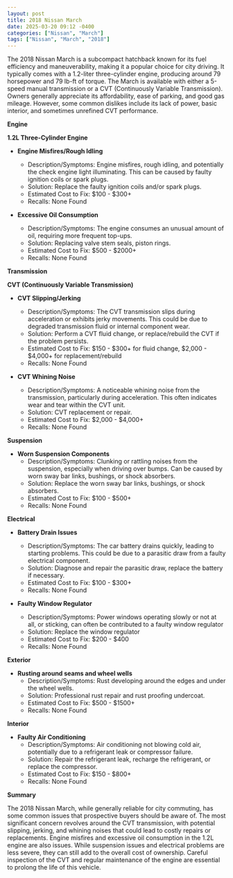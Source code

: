 ```yaml
---
layout: post
title: 2018 Nissan March
date: 2025-03-20 09:12 -0400
categories: ["Nissan", "March"]
tags: ["Nissan", "March", "2018"]
---
```

The 2018 Nissan March is a subcompact hatchback known for its fuel efficiency and maneuverability, making it a popular choice for city driving. It typically comes with a 1.2-liter three-cylinder engine, producing around 79 horsepower and 79 lb-ft of torque. The March is available with either a 5-speed manual transmission or a CVT (Continuously Variable Transmission). Owners generally appreciate its affordability, ease of parking, and good gas mileage. However, some common dislikes include its lack of power, basic interior, and sometimes unrefined CVT performance.

**Engine**

**1.2L Three-Cylinder Engine**

*   **Engine Misfires/Rough Idling**
    *   Description/Symptoms: Engine misfires, rough idling, and potentially the check engine light illuminating. This can be caused by faulty ignition coils or spark plugs.
    *   Solution: Replace the faulty ignition coils and/or spark plugs.
    *   Estimated Cost to Fix: $100 - $300+
    *   Recalls: None Found

*   **Excessive Oil Consumption**
    *   Description/Symptoms: The engine consumes an unusual amount of oil, requiring more frequent top-ups.
    *   Solution: Replacing valve stem seals, piston rings.
    *   Estimated Cost to Fix: $500 - $2000+
    *   Recalls: None Found

**Transmission**

**CVT (Continuously Variable Transmission)**

*   **CVT Slipping/Jerking**
    *   Description/Symptoms: The CVT transmission slips during acceleration or exhibits jerky movements. This could be due to degraded transmission fluid or internal component wear.
    *   Solution: Perform a CVT fluid change, or replace/rebuild the CVT if the problem persists.
    *   Estimated Cost to Fix: $150 - $300+ for fluid change, $2,000 - $4,000+ for replacement/rebuild
    *   Recalls: None Found

*   **CVT Whining Noise**
    *   Description/Symptoms: A noticeable whining noise from the transmission, particularly during acceleration. This often indicates wear and tear within the CVT unit.
    *   Solution: CVT replacement or repair.
    *   Estimated Cost to Fix: $2,000 - $4,000+
    *   Recalls: None Found

**Suspension**

*   **Worn Suspension Components**
    *   Description/Symptoms: Clunking or rattling noises from the suspension, especially when driving over bumps. Can be caused by worn sway bar links, bushings, or shock absorbers.
    *   Solution: Replace the worn sway bar links, bushings, or shock absorbers.
    *   Estimated Cost to Fix: $100 - $500+
    *   Recalls: None Found

**Electrical**

*   **Battery Drain Issues**
    *   Description/Symptoms: The car battery drains quickly, leading to starting problems. This could be due to a parasitic draw from a faulty electrical component.
    *   Solution: Diagnose and repair the parasitic draw, replace the battery if necessary.
    *   Estimated Cost to Fix: $100 - $300+
    *   Recalls: None Found

*   **Faulty Window Regulator**
    *   Description/Symptoms: Power windows operating slowly or not at all, or sticking, can often be contributed to a faulty window regulator
    *   Solution: Replace the window regulator
    *   Estimated Cost to Fix: $200 - $400
    *   Recalls: None Found

**Exterior**

*   **Rusting around seams and wheel wells**
    *   Description/Symptoms: Rust developing around the edges and under the wheel wells.
    *   Solution: Professional rust repair and rust proofing undercoat.
    *   Estimated Cost to Fix: $500 - $1500+
    *   Recalls: None Found

**Interior**

*   **Faulty Air Conditioning**
    *   Description/Symptoms: Air conditioning not blowing cold air, potentially due to a refrigerant leak or compressor failure.
    *   Solution: Repair the refrigerant leak, recharge the refrigerant, or replace the compressor.
    *   Estimated Cost to Fix: $150 - $800+
    *   Recalls: None Found

**Summary**

The 2018 Nissan March, while generally reliable for city commuting, has some common issues that prospective buyers should be aware of. The most significant concern revolves around the CVT transmission, with potential slipping, jerking, and whining noises that could lead to costly repairs or replacements. Engine misfires and excessive oil consumption in the 1.2L engine are also issues. While suspension issues and electrical problems are less severe, they can still add to the overall cost of ownership. Careful inspection of the CVT and regular maintenance of the engine are essential to prolong the life of this vehicle.

